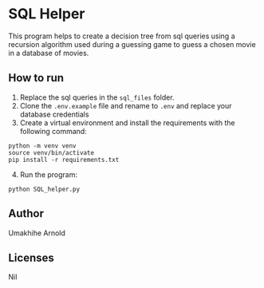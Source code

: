# SQL Helper

This program helps to create a decision tree from sql queries using a recursion algorithm used during a guessing game to guess a chosen movie in a database of movies.

## How to run

1. Replace the sql queries in the ``` sql_files ``` folder.
2. Clone the ``` .env.example ``` file and rename to ``` .env ``` and replace your database credentials
3. Create a virtual environment and install the requirements with the following command:
```
python -m venv venv
source venv/bin/activate
pip install -r requirements.txt
```
4. Run the program:
```
python SQL_helper.py
```

## Author
Umakhihe Arnold

## Licenses
Nil
